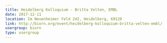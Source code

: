 ```yaml
---
title: Heidelberg Kolloquium - Britta Velten, EMBL
date: 2017-12-11
location: Im Neuenheimer Feld 242, Heidelberg, 69120
link: http://biorn.org/event/heidelberg-kolloquium-britta-velten-embl/
usergroup: biorn
type: usergroup
---
```

